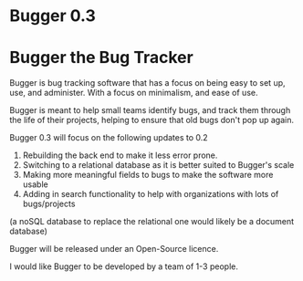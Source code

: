 # Bugger 0.3
<h1>Bugger the Bug Tracker</h1>

Bugger is bug tracking software that has a focus on being easy to set up, use, and administer. With a focus on minimalism, and ease of use.

Bugger is meant to help small teams identify bugs, and track them through the life of their projects, helping to ensure that old bugs don't pop up again.

Bugger 0.3 will focus on the following updates to 0.2
<ol>
  <li>Rebuilding the back end to make it less error prone.</li>
  <li>Switching to a relational database as it is better suited to Bugger's scale </li>
  <li>Making more meaningful fields to bugs to make the software more usable</li>
  <li>Adding in search functionality to help with organizations with lots of bugs/projects</li>
</ol>

(a noSQL database to replace the relational one would likely be a document database)

Bugger will be released under an Open-Source licence.

I would like Bugger to be developed by a team of 1-3 people.
